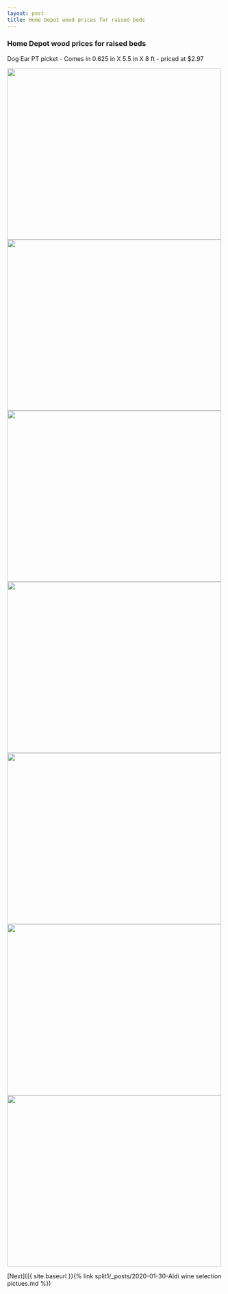 ```yaml
---
layout: post
title: Home Depot wood prices for raised beds 
---
```


<H3>Home Depot wood prices for raised beds </H3>

Dog Ear PT picket - Comes in 0.625 in X 5.5 in X 8 ft - priced at $2.97

<img src="{{ site.baseurl }}/images/Home Depot wood prices for raised beds 1.jpg" class="responsive" width="500" height="400" />

<img src="{{ site.baseurl }}/images/Home Depot wood prices for raised beds2.jpg" class="responsive" width="500" height="400" />

<img src="{{ site.baseurl }}/images/Home Depot wood prices for raised beds3.jpg" class="responsive" width="500" height="400" />


<img src="{{ site.baseurl }}/images/Home Depot wood prices for raised beds4.jpg" class="responsive" width="500" height="400" />

<img src="{{ site.baseurl }}/images/Home Depot wood prices for raised beds5.jpg" class="responsive" width="500" height="400" />

<img src="{{ site.baseurl }}/images/Home Depot wood prices for raised beds6.jpg" class="responsive" width="500" height="400" />


<img src="{{ site.baseurl }}/images/Home Depot wood prices for raised beds7.jpg" class="responsive" width="500" height="400" />


[Next]({{ site.baseurl }}{% link split1/_posts/2020-01-30-Aldi wine selection pictues.md %})
